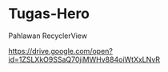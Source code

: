 # Tugas-Hero
Pahlawan RecyclerView

https://drive.google.com/open?id=1ZSLXkO9SSaQ70jiMWHv884oiWtXxLNvR
